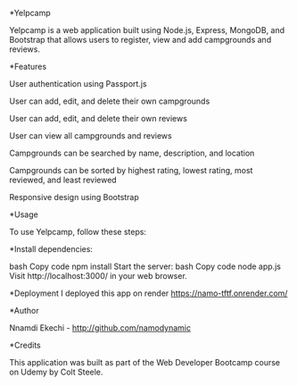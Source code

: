*Yelpcamp

Yelpcamp is a web application built using Node.js, Express, MongoDB, and Bootstrap that allows users to register, view and add campgrounds and reviews.

*Features

User authentication using Passport.js

User can add, edit, and delete their own campgrounds

User can add, edit, and delete their own reviews

User can view all campgrounds and reviews

Campgrounds can be searched by name, description, and location

Campgrounds can be sorted by highest rating, lowest rating, most reviewed, and least reviewed

Responsive design using Bootstrap

*Usage

To use Yelpcamp, follow these steps:

*Install dependencies:

bash
Copy code
npm install
Start the server:
bash
Copy code
node app.js
Visit http://localhost:3000/ in your web browser.

*Deployment 
I deployed this app on render
https://namo-tftf.onrender.com/

*Author

Nnamdi Ekechi - http://github.com/namodynamic

*Credits

This application was built as part of the Web Developer Bootcamp course on Udemy by Colt Steele.
